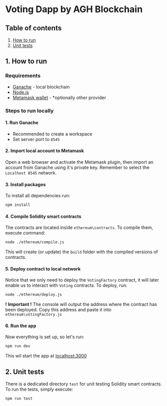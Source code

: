 # Voting Dapp by AGH Blockchain


## Table of contents
1. [How to run](#1-how-to-run)
2. [Unit tests](#2-unit-tests)


## 1. How to run

### Requirements
- [Ganache](https://trufflesuite.com/ganache/) - local blockchain
- [Node.js](https://nodejs.org/en/)
- [Metamask wallet](https://metamask.io/) - *optionally other provider

### Steps to run locally

#### 1. Run Ganache
- Recommended to create a workspace
- Set server port to `8545`

#### 2. Import local account to Metamask
Open a web browser and activate the Metamask plugin, then import an account from Ganache using it's private key.
Remember to select the `Localhost 8545` network.

#### 3. Install packages
To install all dependencies run:
```sh
npm install
```

#### 4. Compile Solidity smart contracts
The contracts are located inside `ethereum\contracts`. To compile them, execute command:
```sh
node ./ethereum/compile.js
```
This will create (or update) the `build` folder with the compiled versions of contracts.

#### 5. Deploy contract to local network
Notice that we only need to deploy the `VotingFactory` contract, it will later enable us to interact with `Voting` contracts.
To deploy, run:
```sh
node ./ethereum/deploy.js
```
**! Important !** The console will output the address where the contract has been deployed. Copy this address and paste it into `ethereum\votingFactory.js`

#### 6. Run the app
Now everything is set up, so let's run:
```sh
npm run dev
```
This wil start the app at [localhost:3000](http://localhost:3000/)


## 2. Unit tests
There is a dedicated directory `test` for unit testing Solidity smart contracts. To run the tests, simply execute:
```sh
npm run test
```
